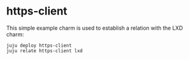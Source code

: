 # https-client

This simple example charm is used to establish a relation with the LXD charm:

```shell
juju deploy https-client
juju relate https-client lxd
```
